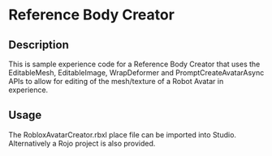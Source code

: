# Reference Body Creator
## Description
This is sample experience code for a Reference Body Creator that uses the EditableMesh, EditableImage, WrapDeformer and PromptCreateAvatarAsync APIs to allow for editing of the mesh/texture of a Robot Avatar in experience.

## Usage

The RobloxAvatarCreator.rbxl place file can be imported into Studio. Alternatively a Rojo project is also provided.

